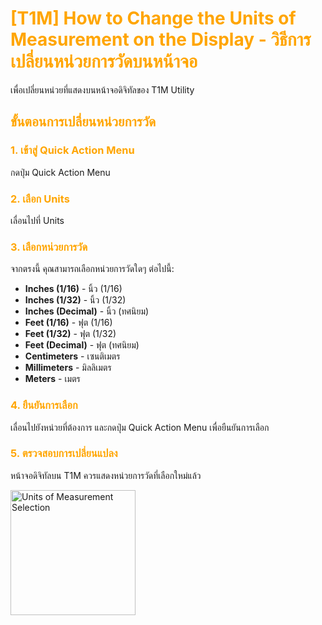 # <span style="color: orange">[T1M] How to Change the Units of Measurement on the Display - วิธีการเปลี่ยนหน่วยการวัดบนหน้าจอ</span>

เพื่อเปลี่ยนหน่วยที่แสดงบนหน้าจอดิจิทัลของ T1M Utility

## <span style="color: orange">ขั้นตอนการเปลี่ยนหน่วยการวัด</span>

### <span style="color: orange">1. เข้าสู่ Quick Action Menu</span>

กดปุ่ม Quick Action Menu

### <span style="color: orange">2. เลือก Units</span>

เลื่อนไปที่ Units

### <span style="color: orange">3. เลือกหน่วยการวัด</span>

จากตรงนี้ คุณสามารถเลือกหน่วยการวัดใดๆ ต่อไปนี้:

- **Inches (1/16)** - นิ้ว (1/16)
- **Inches (1/32)** - นิ้ว (1/32)
- **Inches (Decimal)** - นิ้ว (ทศนิยม)
- **Feet (1/16)** - ฟุต (1/16)
- **Feet (1/32)** - ฟุต (1/32)
- **Feet (Decimal)** - ฟุต (ทศนิยม)
- **Centimeters** - เซนติเมตร
- **Millimeters** - มิลลิเมตร
- **Meters** - เมตร

### <span style="color: orange">4. ยืนยันการเลือก</span>

เลื่อนไปยังหน่วยที่ต้องการ และกดปุ่ม Quick Action Menu เพื่อยืนยันการเลือก

### <span style="color: orange">5. ตรวจสอบการเปลี่ยนแปลง</span>

หน้าจอดิจิทัลบน T1M ควรแสดงหน่วยการวัดที่เลือกใหม่แล้ว

<img src="https://support.reekon.tools/hc/article_attachments/37918286475412" alt="Units of Measurement Selection" width="200">
